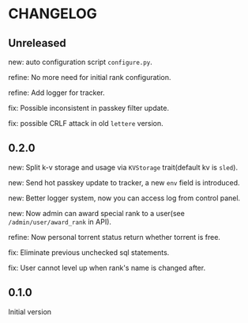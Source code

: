 # CHANGELOG

## Unreleased
new: auto configuration script `configure.py`.

refine: No more need for initial rank configuration.

refine: Add logger for tracker.

fix: Possible inconsistent in passkey filter update.

fix: possible CRLF attack in old `lettere` version.

## 0.2.0
new: Split k-v storage and usage via `KVStorage` trait(default kv is `sled`).

new: Send hot passkey update to tracker, a new `env` field is introduced.

new: Better logger system, now you can access log from control panel.

new: Now admin can award special rank to a user(see `/admin/user/award_rank` in API).

refine: Now personal torrent status return whether torrent is free.

fix: Eliminate previous unchecked sql statements.

fix: User cannot level up when rank's name is changed after.
## 0.1.0
Initial version